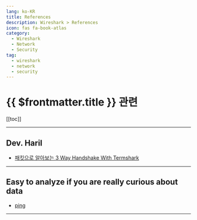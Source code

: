 ```yaml
---
lang: ko-KR
title: References
description: Wireshark > References
icon: fas fa-book-atlas
category:
  - Wireshark
  - Network
  - Security
tag: 
  - wireshark
  - network
  - security
---
```


# {{ $frontmatter.title }} 관련

[[toc]]

---

## Dev. Haril

- [패킷으로 알아보는 3 Way Handshake With Termshark](https://songkg7.github.io/posts/How-to-capturing-packet-with-termshark/)

---

## Easy to analyze if you are really curious about data

- [ping](https://kangmyounghun.blogspot.com/2024/09/ping.html)

---

<TagLinks />